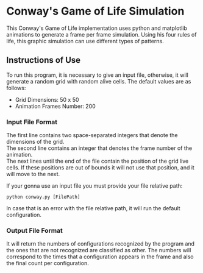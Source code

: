 # Conway's Game of Life Simulation

This Conway's Game of Life implementation uses python and matplotlib animations to generate a frame per frame simulation. Using his four rules of life, this graphic simulation can use different types of patterns.

## Instructions of Use

To run this program, it is necessary to give an input file, otherwise, it will generate a random grid with random alive cells. The default values are as follows:
- Grid Dimensions: 50 x 50
- Animation Frames Number: 200

### Input File Format

The first line contains two space-separated integers that denote the dimensions of the grid.  
The second line contains an integer that denotes the frame number of the animation.  
The next lines until the end of the file contain the position of the grid live cells. If these positions are out of bounds it will not use that position, and it will move to the next.

If your gonna use an input file you must provide your file relative path:

    python conway.py [FilePath]
    
In case that is an error with the file relative path, it will run the default configuration.

### Output File Format

It will return the numbers of configurations recognized by the program and the ones that are not recognized are classified as other. The numbers will correspond to the times that a configuration appears in the frame and also the final count per configuration.

